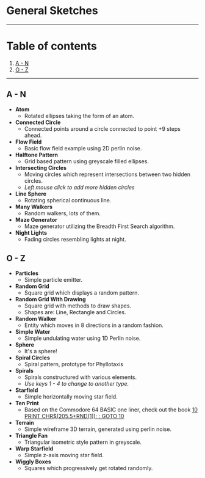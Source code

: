 # General Sketches

<hr />

# Table of contents

1. [A - N](#A2N)
2. [O - Z](#O2Z)

<hr>

## <a name="A2N">A - N</a>

-   **Atom**
    -   Rotated ellipses taking the form of an atom.
-   **Connected Circle**
    -   Connected points around a circle connected to point +9 steps ahead.
-   **Flow Field**
    -   Basic flow field example using 2D perlin noise.
-   **Halftone Pattern**
    -   Grid based pattern using greyscale filled ellipses.
-   **Intersecting Circles**
    -   Moving circles which represent intersections between two hidden circles.
    -   _Left mouse click to add more hidden circles_
-   **Line Sphere**
    -   Rotating spherical continuous line.
-   **Many Walkers**
    -   Random walkers, lots of them.
-   **Maze Generator**
    -   Maze generator utilizing the Breadth First Search algorithm.
-   **Night Lights**
    -   Fading circles resembling lights at night.

## <a name="O2Z">O - Z</a>

-   **Particles**
    -   Simple particle emitter.
-   **Random Grid**
    -   Square grid which displays a random pattern.
-   **Random Grid With Drawing**
    -   Square grid with methods to draw shapes.
    -   Shapes are: Line, Rectangle and Circles.
-   **Random Walker**
    -   Entity which moves in 8 directions in a random fashion.
-   **Simple Water**
    -   Simple undulating water using 1D Perlin noise.
-   **Sphere**
    -   It's a sphere!
-   **Spiral Circles**
    -   Spiral pattern, prototype for Phyllotaxis
-   **Spirals**
    -   Spirals constructured with various elements.
    -   _Use keys 1 - 4 to change to another type._
-   **Starfield**
    -   Simple horizontally moving star field.
-   **Ten Print**
    -   Based on the Commodore 64 BASIC one liner, check out the book [10 PRINT CHR\$(205.5+RND(1)); : GOTO 10](https://10print.org/)
-   **Terrain**
    -   Simple wireframe 3D terrain, generated using perlin noise.
-   **Triangle Fan**
    -   Triangular isometric style pattern in greyscale.
-   **Warp Starfield**
    -   Simple z-axis moving star field.
-   **Wiggly Boxes**
    -   Squares which progressively get rotated randomly.
